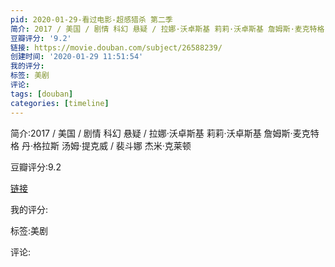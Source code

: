 ```yaml
---
pid: 2020-01-29-看过电影-超感猎杀 第二季
简介: 2017 / 美国 / 剧情 科幻 悬疑 / 拉娜·沃卓斯基 莉莉·沃卓斯基 詹姆斯·麦克特格 丹·格拉斯 汤姆·提克威 / 裴斗娜 杰米·克莱顿
豆瓣评分: '9.2'
链接: https://movie.douban.com/subject/26588239/
创建时间: '2020-01-29 11:51:54'
我的评分:
标签: 美剧
评论:
tags: [douban]
categories: [timeline]
---
```

简介:2017 / 美国 / 剧情 科幻 悬疑 / 拉娜·沃卓斯基 莉莉·沃卓斯基 詹姆斯·麦克特格 丹·格拉斯 汤姆·提克威 / 裴斗娜 杰米·克莱顿

豆瓣评分:9.2

[链接](https://movie.douban.com/subject/26588239/)

我的评分:

标签:美剧

评论:

